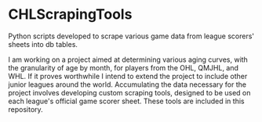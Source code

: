 # CHLScrapingTools
Python scripts developed to scrape various game data from league scorers' sheets into db tables.

I am working on a project aimed at determining various aging curves, with the granularity of age by month, for players from the OHL, QMJHL, and WHL. If it proves worthwhile I intend to extend the project to include other junior leagues around the world. Accumulating the data necessary for the project involves developing custom scraping tools, designed to be used on each league's official game scorer sheet. These tools are included in this repository.
